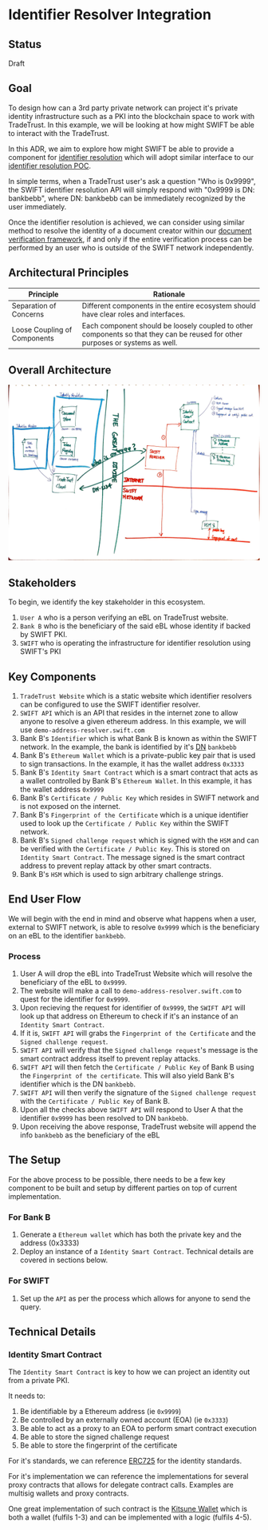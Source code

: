 # Identifier Resolver Integration

## Status

Draft

## Goal

To design how can a 3rd party private network can project it's private identity infrastructure such as a PKI into the blockchain space to work with TradeTrust. In this example, we will be looking at how might SWIFT be able to interact with the TradeTrust.

In this ADR, we aim to explore how might SWIFT be able to provide a component for [identifier resolution](./identifier_resolution_framework.md) which will adopt similar interface to our [identifier resolution POC](./identifier_resolution_pod.md).

In simple terms, when a TradeTrust user's ask a question "Who is 0x9999", the SWIFT identifier resolution API will simply respond with "0x9999 is DN: bankbebb", where DN: bankbebb can be immediately recognized by the user immediately.

Once the identifier resolution is achieved, we can consider using similar method to resolve the identity of a document creator within our [document verification framework](./generalised_verification_method.md), if and only if the entire verification process can be performed by an user who is outside of the SWIFT network independently.

## Architectural Principles

| Principle                    | Rationale                                                                                                                      |
| ---------------------------- | ------------------------------------------------------------------------------------------------------------------------------ |
| Separation of Concerns       | Different components in the entire ecosystem should have clear roles and interfaces.                                           |
| Loose Coupling of Components | Each component should be loosely coupled to other components so that they can be reused for other purposes or systems as well. |

## Overall Architecture

![Architecture Diagram](./assets/identifier_resolver_integration/architecture.jpeg)

## Stakeholders

To begin, we identify the key stakeholder in this ecosystem.

1. `User A` who is a person verifying an eBL on TradeTrust website.
2. `Bank B` who is the beneficiary of the said eBL whose identity if backed by SWIFT PKI.
3. `SWIFT` who is operating the infrastructure for identifier resolution using SWIFT's PKI

## Key Components

1. `TradeTrust Website` which is a static website which identifier resolvers can be configured to use the SWIFT identifier resolver.
1. `SWIFT API` which is an API that resides in the internet zone to allow anyone to resolve a given ethereum address. In this example, we will use `demo-address-resolver.swift.com`
1. Bank B's `Identifier` which is what Bank B is known as within the SWIFT network. In the example, the bank is identified by it's [DN](https://developer.swift.com/glossary/distinguished-name-dn) `bankbebb`
1. Bank B's `Ethereum Wallet` which is a private-public key pair that is used to sign transactions. In the example, it has the wallet address `0x3333`
1. Bank B's `Identity Smart Contract` which is a smart contract that acts as a wallet controlled by Bank B's `Ethereum Wallet`. In this example, it has the wallet address `0x9999`
1. Bank B's `Certificate / Public Key` which resides in SWIFT network and is not exposed on the internet.
1. Bank B's `Fingerprint of the Certificate` which is a unique identifier used to look up the `Certificate / Public Key` within the SWIFT network.
1. Bank B's `Signed challenge request` which is signed with the `HSM` and can be verified with the `Certificate / Public Key`. This is stored on `Identity Smart Contract`. The message signed is the smart contract address to prevent replay attack by other smart contracts.
1. Bank B's `HSM` which is used to sign arbitrary challenge strings.

## End User Flow

We will begin with the end in mind and observe what happens when a user, external to SWIFT network, is able to resolve `0x9999` which is the beneficiary on an eBL to the identifier `bankbebb`.

### Process

1. User A will drop the eBL into TradeTrust Website which will resolve the beneficiary of the eBL to `0x9999`.
1. The website will make a call to `demo-address-resolver.swift.com` to quest for the identifier for `0x9999`.
1. Upon recieving the request for identifier of `0x9999`, the `SWIFT API` will look up that address on Ethereum to check if it's an instance of an `Identity Smart Contract`.
1. If it is, `SWIFT API` will grabs the `Fingerprint of the Certificate` and the `Signed challenge request`.
1. `SWIFT API` will verify that the `Signed challenge request`'s message is the smart contract address itself to prevent replay attacks.
1. `SWIFT API` will then fetch the `Certificate / Public Key` of Bank B using the `Fingerprint of the certificate`. This will also yield Bank B's identifier which is the DN `bankbebb`.
1. `SWIFT API` will then verify the signature of the `Signed challenge request` with the `Certificate / Public Key` of Bank B.
1. Upon all the checks above `SWIFT API` will respond to User A that the identifier `0x9999` has been resolved to DN `bankbebb`.
1. Upon receiving the above response, TradeTrust website will append the info `bankbebb` as the beneficiary of the eBL

## The Setup

For the above process to be possible, there needs to be a few key component to be built and setup by different parties on top of current implementation.

### For Bank B

1. Generate a `Ethereum wallet` which has both the private key and the address (0x3333)
1. Deploy an instance of a `Identity Smart Contract`. Technical details are covered in sections below.

### For SWIFT

1. Set up the `API` as per the process which allows for anyone to send the query.

## Technical Details

### Identity Smart Contract

The `Identity Smart Contract` is key to how we can project an identity out from a private PKI.

It needs to:

1. Be identifiable by a Ethereum address (ie `0x9999`)
1. Be controlled by an externally owned account (EOA) (ie `0x3333`)
1. Be able to act as a proxy to an EOA to perform smart contract execution
1. Be able to store the signed challenge request
1. Be able to store the fingerprint of the certificate

For it's standards, we can reference [ERC725](https://erc725alliance.org/) for the identity standards.

For it's implementation we can reference the implementations for several proxy contracts that allows for delegate contract calls. Examples are multisig wallets and proxy contracts.

One great implementation of such contract is the [Kitsune Wallet](https://github.com/Amxx/KitsuneWallet-ERC1836) which is both a wallet (fulfils 1-3) and can be implemented with a logic (fulfils 4-5).
